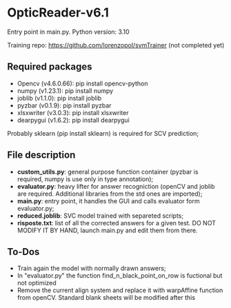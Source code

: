 # OpticReader-v6.1
Entry point in main.py. Python version: 3.10

Training repo: https://github.com/lorenzopol/svmTrainer (not completed yet)
## Required packages
- Opencv (v4.6.0.66): pip install opencv-python
- numpy (v1.23.1): pip install numpy
- joblib (v1.1.0): pip install joblib
- pyzbar (v0.1.9): pip install pyzbar
- xlsxwriter (v3.0.3): pip install xlsxwriter
- dearpygui (v1.6.2): pip install dearpygui

Probably sklearn (pip install sklearn) is required for SCV prediction;

## File description
- **custom_utils.py**: general purpose function container (pyzbar is required, numpy is use only in type annotation);
- **evaluator.py**: heavy lifter for answer recogniction  (openCV and joblib are required. Additional libraries from the std ones are imported);
- **main.py**: entry point, it handles the GUI and calls evaluator form evaluator.py;
-  **reduced.joblib**: SVC model trained with separeted scripts;
-  **risposte.txt**: list of all the corrected answers for a given test. DO NOT MODIFY IT BY HAND, launch main.py and edit them from there.

## To-Dos
-  Train again the model with normally drawn answers;
-  In "evaluator.py" the function find_n_black_point_on_row is fuctional but not optimized
-  Remove the current align system and replace it with warpAffine function from openCV. Standard blank sheets will be modified after this
